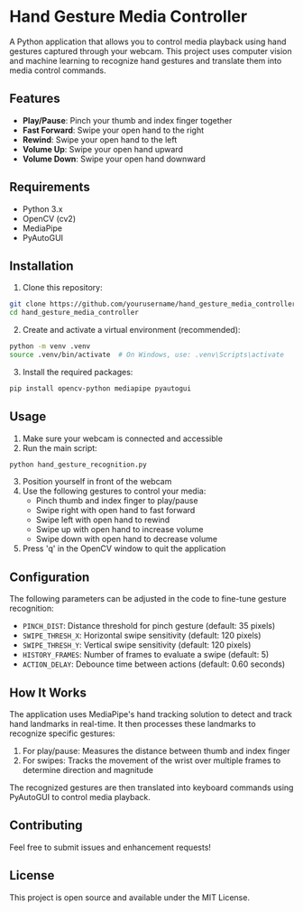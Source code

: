 # Hand Gesture Media Controller

A Python application that allows you to control media playback using hand gestures captured through your webcam. This project uses computer vision and machine learning to recognize hand gestures and translate them into media control commands.

## Features

- **Play/Pause**: Pinch your thumb and index finger together
- **Fast Forward**: Swipe your open hand to the right
- **Rewind**: Swipe your open hand to the left
- **Volume Up**: Swipe your open hand upward
- **Volume Down**: Swipe your open hand downward

## Requirements

- Python 3.x
- OpenCV (cv2)
- MediaPipe
- PyAutoGUI

## Installation

1. Clone this repository:
```bash
git clone https://github.com/yourusername/hand_gesture_media_controller.git
cd hand_gesture_media_controller
```

2. Create and activate a virtual environment (recommended):
```bash
python -m venv .venv
source .venv/bin/activate  # On Windows, use: .venv\Scripts\activate
```

3. Install the required packages:
```bash
pip install opencv-python mediapipe pyautogui
```

## Usage

1. Make sure your webcam is connected and accessible
2. Run the main script:
```bash
python hand_gesture_recognition.py
```
3. Position yourself in front of the webcam
4. Use the following gestures to control your media:
   - Pinch thumb and index finger to play/pause
   - Swipe right with open hand to fast forward
   - Swipe left with open hand to rewind
   - Swipe up with open hand to increase volume
   - Swipe down with open hand to decrease volume
5. Press 'q' in the OpenCV window to quit the application

## Configuration

The following parameters can be adjusted in the code to fine-tune gesture recognition:

- `PINCH_DIST`: Distance threshold for pinch gesture (default: 35 pixels)
- `SWIPE_THRESH_X`: Horizontal swipe sensitivity (default: 120 pixels)
- `SWIPE_THRESH_Y`: Vertical swipe sensitivity (default: 120 pixels)
- `HISTORY_FRAMES`: Number of frames to evaluate a swipe (default: 5)
- `ACTION_DELAY`: Debounce time between actions (default: 0.60 seconds)

## How It Works

The application uses MediaPipe's hand tracking solution to detect and track hand landmarks in real-time. It then processes these landmarks to recognize specific gestures:

1. For play/pause: Measures the distance between thumb and index finger
2. For swipes: Tracks the movement of the wrist over multiple frames to determine direction and magnitude

The recognized gestures are then translated into keyboard commands using PyAutoGUI to control media playback.

## Contributing

Feel free to submit issues and enhancement requests!

## License

This project is open source and available under the MIT License. 
